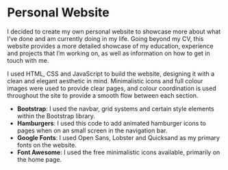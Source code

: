 # Personal Website

I decided to create my own personal website to showcase more about what I’ve done and am currently doing in my life.
Going beyond my CV, this website provides a more detailed showcase of my education, experience and projects that I’m working on, as well as information on how to get in touch with me.

I used HTML, CSS and JavaScript to build the website, designing it with a clean and elegant aesthetic in mind.
Minimalistic icons and full colour images were used to provide clear pages, and colour coordination is used throughout the site to provide a smooth flow between each section.

* **Bootstrap**: I used the navbar, grid systems and certain style elements within the Bootstrap library.
* **Hamburgers**: I used this code to add animated hamburger icons to pages when on an small screen in the navigation bar.
* **Google Fonts**: I used Open Sans, Lobster and Quicksand as my primary fonts on the website.
* **Font Awesome**: I used the free minimalistic icons available, primarily on the home page.
